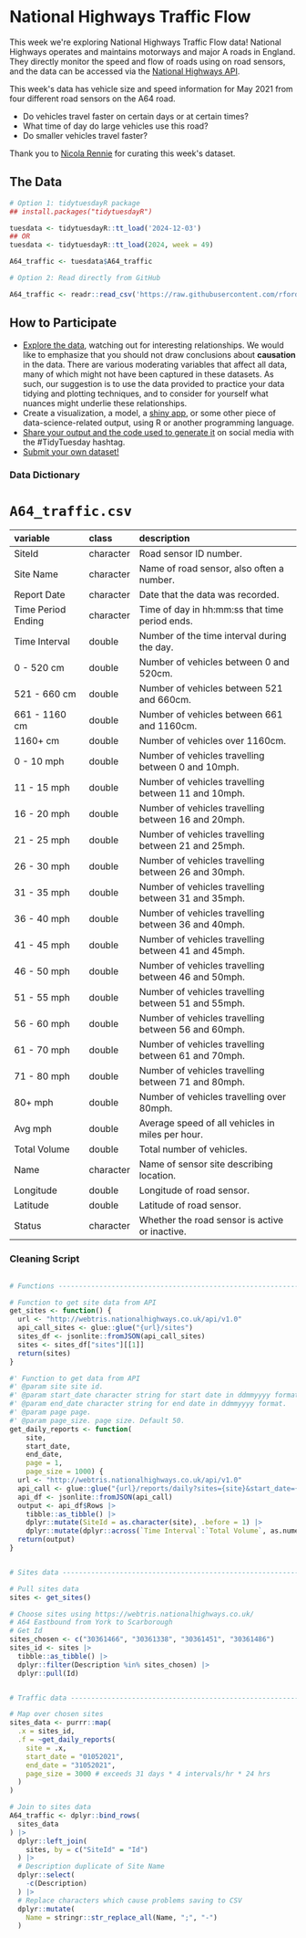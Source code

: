 # National Highways Traffic Flow

This week we're exploring National Highways Traffic Flow data! National Highways operates and maintains motorways and major A roads in England. They directly monitor the speed and flow of roads using on road sensors, and the data can be accessed via the [National Highways API](https://webtris.nationalhighways.co.uk/api/swagger/ui/index).

This week's data has vehicle size and speed information for May 2021 from four different road sensors on the A64 road. 

* Do vehicles travel faster on certain days or at certain times?
* What time of day do large vehicles use this road?
* Do smaller vehicles travel faster?

Thank you to [Nicola Rennie](https://github.com/nrennie) for curating this week's dataset.

## The Data

```r
# Option 1: tidytuesdayR package 
## install.packages("tidytuesdayR")

tuesdata <- tidytuesdayR::tt_load('2024-12-03')
## OR
tuesdata <- tidytuesdayR::tt_load(2024, week = 49)

A64_traffic <- tuesdata$A64_traffic

# Option 2: Read directly from GitHub

A64_traffic <- readr::read_csv('https://raw.githubusercontent.com/rfordatascience/tidytuesday/main/data/2024/2024-12-03/A64_traffic.csv')
```

## How to Participate

- [Explore the data](https://r4ds.hadley.nz/), watching out for interesting relationships. We would like to emphasize that you should not draw conclusions about **causation** in the data. There are various moderating variables that affect all data, many of which might not have been captured in these datasets. As such, our suggestion is to use the data provided to practice your data tidying and plotting techniques, and to consider for yourself what nuances might underlie these relationships.
- Create a visualization, a model, a [shiny app](https://shiny.posit.co/), or some other piece of data-science-related output, using R or another programming language.
- [Share your output and the code used to generate it](../../../sharing.md) on social media with the #TidyTuesday hashtag.
- [Submit your own dataset!](../../../.github/pr_instructions.md)

### Data Dictionary

# `A64_traffic.csv`

|variable           |class     |description                           |
|:------------------|:---------|:-------------------------------------|
|SiteId             |character |Road sensor ID number. |
|Site Name          |character |Name of road sensor, also often a number. |
|Report Date        |character |Date that the data was recorded. |
|Time Period Ending |character |Time of day in hh:mm:ss that time period ends. |
|Time Interval      |double    |Number of the time interval during the day. |
|0 - 520 cm         |double    |Number of vehicles between 0 and 520cm. |
|521 - 660 cm       |double    |Number of vehicles between 521 and 660cm. |
|661 - 1160 cm      |double    |Number of vehicles between 661 and 1160cm. |
|1160+ cm           |double    |Number of vehicles over 1160cm. |
|0 - 10 mph         |double    |Number of vehicles travelling between 0 and 10mph. |
|11 - 15 mph        |double    |Number of vehicles travelling between 11 and 10mph. |
|16 - 20 mph        |double    |Number of vehicles travelling between 16 and 20mph. |
|21 - 25 mph        |double    |Number of vehicles travelling between 21 and 25mph. |
|26 - 30 mph        |double    |Number of vehicles travelling between 26 and 30mph. |
|31 - 35 mph        |double    |Number of vehicles travelling between 31 and 35mph. |
|36 - 40 mph        |double    |Number of vehicles travelling between 36 and 40mph. |
|41 - 45 mph        |double    |Number of vehicles travelling between 41 and 45mph. |
|46 - 50 mph        |double    |Number of vehicles travelling between 46 and 50mph. |
|51 - 55 mph        |double    |Number of vehicles travelling between 51 and 55mph. |
|56 - 60 mph        |double    |Number of vehicles travelling between 56 and 60mph. |
|61 - 70 mph        |double    |Number of vehicles travelling between 61 and 70mph. |
|71 - 80 mph        |double    |Number of vehicles travelling between 71 and 80mph. |
|80+ mph            |double    |Number of vehicles travelling over 80mph. |
|Avg mph            |double    |Average speed of all vehicles in miles per hour. |
|Total Volume       |double    |Total number of vehicles. |
|Name               |character |Name of sensor site describing location. |
|Longitude          |double    |Longitude of road sensor. |
|Latitude           |double    |Latitude of road sensor. |
|Status             |character |Whether the road sensor is active or inactive. |

### Cleaning Script

```r

# Functions ---------------------------------------------------------------

# Function to get site data from API
get_sites <- function() {
  url <- "http://webtris.nationalhighways.co.uk/api/v1.0"
  api_call_sites <- glue::glue("{url}/sites")
  sites_df <- jsonlite::fromJSON(api_call_sites) 
  sites <- sites_df["sites"][[1]] 
  return(sites)
}

#' Function to get data from API
#' @param site site id.
#' @param start_date character string for start date in ddmmyyyy format.
#' @param end_date character string for end date in ddmmyyyy format.
#' @param page page.
#' @param page_size. page size. Default 50.
get_daily_reports <- function(
    site,
    start_date,
    end_date,
    page = 1,
    page_size = 1000) {
  url <- "http://webtris.nationalhighways.co.uk/api/v1.0"
  api_call <- glue::glue("{url}/reports/daily?sites={site}&start_date={start_date}&end_date={end_date}&page={page}&page_size={page_size}")
  api_df <- jsonlite::fromJSON(api_call)
  output <- api_df$Rows |>
    tibble::as_tibble() |>
    dplyr::mutate(SiteId = as.character(site), .before = 1) |> 
    dplyr::mutate(dplyr::across(`Time Interval`:`Total Volume`, as.numeric))
  return(output)
}


# Sites data --------------------------------------------------------------

# Pull sites data
sites <- get_sites()

# Choose sites using https://webtris.nationalhighways.co.uk/
# A64 Eastbound from York to Scarborough
# Get Id
sites_chosen <- c("30361466", "30361338", "30361451", "30361486")
sites_id <- sites |> 
  tibble::as_tibble() |> 
  dplyr::filter(Description %in% sites_chosen) |> 
  dplyr::pull(Id)


# Traffic data ------------------------------------------------------------

# Map over chosen sites
sites_data <- purrr::map(
  .x = sites_id,
  .f = ~get_daily_reports(
    site = .x,
    start_date = "01052021",
    end_date = "31052021",
    page_size = 3000 # exceeds 31 days * 4 intervals/hr * 24 hrs
  )
)

# Join to sites data
A64_traffic <- dplyr::bind_rows(
  sites_data
) |> 
  dplyr::left_join(
    sites, by = c("SiteId" = "Id")
  ) |> 
  # Description duplicate of Site Name
  dplyr::select(
    -c(Description)
  ) |> 
  # Replace characters which cause problems saving to CSV
  dplyr::mutate(
    Name = stringr::str_replace_all(Name, ";", "-")
  )
```
